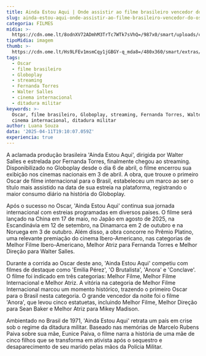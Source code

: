 ```yaml
---
title: Ainda Estou Aqui | Onde assistir ao filme brasileiro vencedor do Oscar online
slug: ainda-estou-aqui-onde-assistir-ao-filme-brasileiro-vencedor-do-oscar-online
categoria: FILMES
midia: >-
  https://cdn.ome.lt/8odnXV72ADmhM3TrTc7WTk7sVhQ=/987x0/smart/uploads/conteudo/fotos/aindaestouaqui_H0CHK0B.jpg
tipoMidia: imagem
thumb: >-
  https://cdn.ome.lt/Hs9LFEv1msmCqy1jGBGY-q_mda8=/480x360/smart/extras/conteudos/aindaestouaqui_trUtlWv.jpg
tags:
  - Oscar
  - filme brasileiro
  - Globoplay
  - streaming
  - Fernanda Torres
  - Walter Salles
  - cinema internacional
  - ditadura militar
keywords: >-
  Oscar, filme brasileiro, Globoplay, streaming, Fernanda Torres, Walter Salles,
  cinema internacional, ditadura militar
author: Luana Souza
data: '2025-04-11T19:10:07.059Z'
experiencia: true
---
```


A aclamada produção brasileira 'Ainda Estou Aqui', dirigida por Walter Salles e estrelada por Fernanda Torres, finalmente chegou ao streaming. Disponibilizado no Globoplay desde o dia 6 de abril, o filme encerrou sua exibição nos cinemas nacionais em 3 de abril. A obra, que trouxe o primeiro Oscar de filme internacional para o Brasil, estabeleceu um marco ao ser o título mais assistido na data de sua estreia na plataforma, registrando o maior consumo diário na história do Globoplay.

Após o sucesso no Oscar, 'Ainda Estou Aqui' continua sua jornada internacional com estreias programadas em diversos países. O filme será lançado na China em 17 de maio, no Japão em agosto de 2025, na Escandinávia em 12 de setembro, na Dinamarca em 2 de outubro e na Noruega em 3 de outubro. Além disso, a obra concorre no Prêmio Platino, uma relevante premiação do cinema Ibero-Americano, nas categorias de Melhor Filme Ibero-Americano, Melhor Atriz para Fernanda Torres e Melhor Direção para Walter Salles.

Durante a corrida ao Oscar deste ano, 'Ainda Estou Aqui' competiu com filmes de destaque como 'Emilia Pérez', 'O Brutalista', 'Anora' e 'Conclave'. O filme foi indicado em três categorias: Melhor Filme, Melhor Filme Internacional e Melhor Atriz. A vitória na categoria de Melhor Filme Internacional marcou um momento histórico, trazendo o primeiro Oscar para o Brasil nesta categoria. O grande vencedor da noite foi o filme 'Anora', que levou cinco estatuetas, incluindo Melhor Filme, Melhor Direção para Sean Baker e Melhor Atriz para Mikey Madison.

Ambientado no Brasil de 1971, 'Ainda Estou Aqui' retrata um país em crise sob o regime da ditadura militar. Baseado nas memórias de Marcelo Rubens Paiva sobre sua mãe, Eunice Paiva, o filme narra a história de uma mãe de cinco filhos que se transforma em ativista após o sequestro e desaparecimento de seu marido pelas mãos da Polícia Militar.
